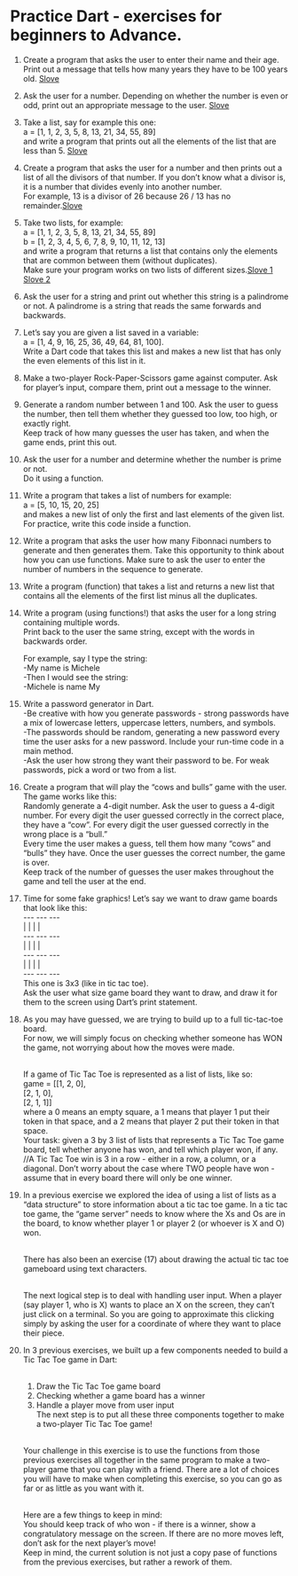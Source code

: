 # Practice Dart - exercises for beginners to Advance.

1.  Create a program that asks the user to enter their name and their age. Print out a message that tells how many years they have to be 100 years old.  <a href="Dart Problem solutions/Exercise_1.dart" target="blank">Slove</a>

2.  Ask the user for a number. Depending on whether the number is even or odd, print out an appropriate message to the user.  <a href="Dart Problem solutions/Exercise_2.dart" target="blank">Slove</a>


3.  Take a list, say for example this one: <br/>
     a = [1, 1, 2, 3, 5, 8, 13, 21, 34, 55, 89]<br/>
    and write a program that prints out all the elements of the list that are less than 5.
    <a href="Dart Problem solutions/Exercise_3.dart" target="blank">Slove</a>
   
4.  Create a program that asks the user for a number and then prints out a list of all the divisors of that number.
    If you don’t know what a divisor is, it is a number that divides evenly into another number.<br/>
    For example, 13 is a divisor of 26 because 26 / 13 has no remainder.<a href="Dart Problem solutions/Exercise_4.dart" target="blank">Slove</a>
   
5.  Take two lists, for example:<br/>
     a = [1, 1, 2, 3, 5, 8, 13, 21, 34, 55, 89]<br/>
     b = [1, 2, 3, 4, 5, 6, 7, 8, 9, 10, 11, 12, 13]<br/>
    and write a program that returns a list that contains only the elements that are common between them (without duplicates). <br/>
    Make sure your program works on two lists of different sizes.<a href="Dart Problem solutions/Exercise_5.dart" target="blank">Slove 1</a> <a href="Dart Problem solutions/Exercise_5(2).dart" target="blank">Slove 2</a>
   
6.  Ask the user for a string and print out whether this string is a palindrome or not.
     A palindrome is a string that reads the same forwards and backwards.
    
7.  Let’s say you are given a list saved in a variable:<br/>
     a = [1, 4, 9, 16, 25, 36, 49, 64, 81, 100]. <br/>
    Write a Dart code that takes this list and makes a new list that has only the even elements of this list in it.
   
8.  Make a two-player Rock-Paper-Scissors game against computer.
    Ask for player’s input, compare them, print out a message to the winner.
   
9.  Generate a random number between 1 and 100. Ask the user to guess the number, then tell them whether they guessed too low, too high, or exactly right.<br/>
    Keep track of how many guesses the user has taken, and when the game ends, print this out.
   
10. Ask the user for a number and determine whether the number is prime or not.<br/>
    Do it using a function.
   
11. Write a program that takes a list of numbers for example:<br/>
     a = [5, 10, 15, 20, 25]<br/>
    and makes a new list of only the first and last elements of the given list. For practice, write this code inside a function.
   
12. Write a program that asks the user how many Fibonnaci numbers to generate and then generates them. Take this opportunity to think about how you can use functions.
    Make sure to ask the user to enter the number of numbers in the sequence to generate.

13. Write a program (function) that takes a list and returns a new list that contains all the elements of the first list minus all the duplicates.

14. Write a program (using functions!) that asks the user for a long string containing multiple words.<br/> 
    Print back to the user the same string, except with the words in backwards order.
   
    For example, say I type the string:<br/>
     -My name is Michele<br/>
     -Then I would see the string:<br/>
     -Michele is name My<br/>

15. Write a password generator in Dart.<br/> 
    -Be creative with how you generate passwords - strong passwords have a mix of lowercase letters, uppercase letters, numbers, and symbols.<br/> 
    -The passwords should be random, generating a new password every time the user asks for a new password. Include your run-time code in a main method.<br/>
    -Ask the user how strong they want their password to be. For weak passwords, pick a word or two from a list.

16. Create a program that will play the “cows and bulls” game with the user. The game works like this:<br/>
    Randomly generate a 4-digit number. Ask the user to guess a 4-digit number. For every digit the user guessed correctly in the correct place, they have a “cow”.
    For every digit the user guessed correctly in the wrong place is a “bull.”<br/>
    Every time the user makes a guess, tell them how many “cows” and “bulls” they have. Once the user guesses the correct number, the game is over. <br/>
    Keep track of the number of guesses the user makes throughout the game and tell the user at the end.

17. Time for some fake graphics! Let’s say we want to draw game boards that look like this:<br/>
         --- --- --- <br/>
         |   |   |   |<br/> 
          --- --- --- <br/> 
         |   |   |   |<br/> 
          --- --- --- <br/> 
         |   |   |   | <br/>
          --- --- --- <br/>
    This one is 3x3 (like in tic tac toe).<br/>
    Ask the user what size game board they want to draw, and draw it for them to the screen using Dart’s print statement.

18. As you may have guessed, we are trying to build up to a full tic-tac-toe board.<br/>
    For now, we will simply focus on checking whether someone has WON the game, not worrying about how the moves were made.<br/><br/>
   
    If a game of Tic Tac Toe is represented as a list of lists, like so:<br/>
    game = [[1, 2, 0],<br/>
           [2, 1, 0],<br/>
           [2, 1, 1]]<br/>
    where a 0 means an empty square, a 1 means that player 1 put their token in that space, and a 2 means that player 2 put their token in that space.<br/>
    Your task: given a 3 by 3 list of lists that represents a Tic Tac Toe game board, tell whether anyone has won, and tell which player won, if any.<br/>
    //A Tic Tac Toe win is 3 in a row - either in a row, a column, or a diagonal. Don’t worry about the case where TWO people have won - assume that in every board there
    will only be one winner.

19. In a previous exercise we explored the idea of using a list of lists as a “data structure” to store information about a tic tac toe game. In a tic tac toe game, 
    the “game server” needs to know where the Xs and Os are in the board, to know whether player 1 or player 2 (or whoever is X and O) won.<br/><br/>
   
    There has also been an exercise (17) about drawing the actual tic tac toe gameboard using text characters.<br/><br/>
   
    The next logical step is to deal with handling user input. When a player (say player 1, who is X) wants to place an X on the screen, they can’t just click on a terminal. 
    So you are going to approximate this clicking simply by asking the user for a coordinate of where they want to place their piece.

20. In 3 previous exercises, we built up a few components needed to build a Tic Tac Toe game in Dart:<br/><br/>
   
     1. Draw the Tic Tac Toe game board<br/>
     2. Checking whether a game board has a winner<br/>
     3. Handle a player move from user input<br/>
    The next step is to put all these three components together to make a two-player Tic Tac Toe game!<br/><br/>

    Your challenge in this exercise is to use the functions from those previous exercises all together in the same program to make a two-player game that you can play with a
    friend. There are a lot of choices you will have to make when completing this exercise, so you can go as far or as little as you want with it.<br/><br/>
   
    Here are a few things to keep in mind:<br/>
    You should keep track of who won - if there is a winner, show a congratulatory message on the screen.
    If there are no more moves left, don’t ask for the next player’s move!<br/>
    Keep in mind, the current solution is not just a copy pase of functions from the previous exercises, but rather a rework of them.
    
    
    
    
    
   


